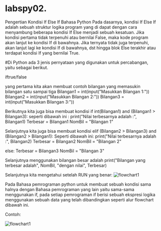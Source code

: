 # labspy02.
Pengertian Kondisi If Else If Bahasa Python
Pada dasarnya, kondisi If Else If adalah sebuah struktur logika program yang di dapat dengan cara menyambung beberapa kondisi If Else menjadi sebuah kesatuan. Jika kondisi pertama tidak terpenuhi atau bernilai False, maka kode program akan lanjut ke kondisi If di bawahnya. Jika ternyata tidak juga terpenuhi, akan lanjut lagi ke kondisi If di bawahnya, dst hingga blok Else terakhir atau terdapat kondisi If yang bernilai True.

#Di Python ada 3 jenis pernyataan yang digunakan untuk percabangan, yaitu sebagai berikut.

iftrue/false

yang pertama kita akan membuat contoh bilangan yang memasukin bilangan satu sampai tiga
Bilangan1 = int(input("Masukkan Bilangan 1:")) Bilangan2 = int(input("Masukkan Bilangan 2:")) Bilangan3 = int(input("Masukkan Bilangan 3:"))

Berikutnya kita juga bisa membuat kondisi if int(Bilangan1) and (Bilangan1 > Bilangan3): seperti dibawah ini :
print("Nilai terbesarnya adalah :", Bilangan1) Terbesar = Bilangan1 NomBil = "Bilangan 1"

Selanjutnya kita juga bisa membuat kondisi elif (Bilangan2 > Bilangan3) and (Bilangan2 > Bilangan1): Seperti dibawah ini:
print("Nilai terbesarnya adalah :", Bilangan2) Terbesar = Bilangan2 NomBil = "Bilangan 2"

else: Terbesar = Bilangan3 NomBil = "Bilangan 3"

Selanjutnya menggunakan bilangan besar adalah
print("Bilangan yang terbesar adalah", NomBil, "dengan nilai", Terbesar)

Selanjutnya kita mengetahui setelah RUN yang benar:
![flowchart1](https://user-images.githubusercontent.com/56243857/67922547-98b73b00-fbdd-11e9-8f94-1479c637fdbc.PNG)

Pada Bahasa pemrograman python untuk membuat sebuah kondisi sama halnya dengan Bahasa pemrograman yang lain yaitu sama-sama menggunakan if, pada setiap pemrograman if berisi sebuah ekspresi logika menggunakan sebuah data yang telah dibandingkan seperti alur flowchart dibawah ini.

Contoh: 

![flowchart1](https://user-images.githubusercontent.com/56243857/67922547-98b73b00-fbdd-11e9-8f94-1479c637fdbc.PNG)
